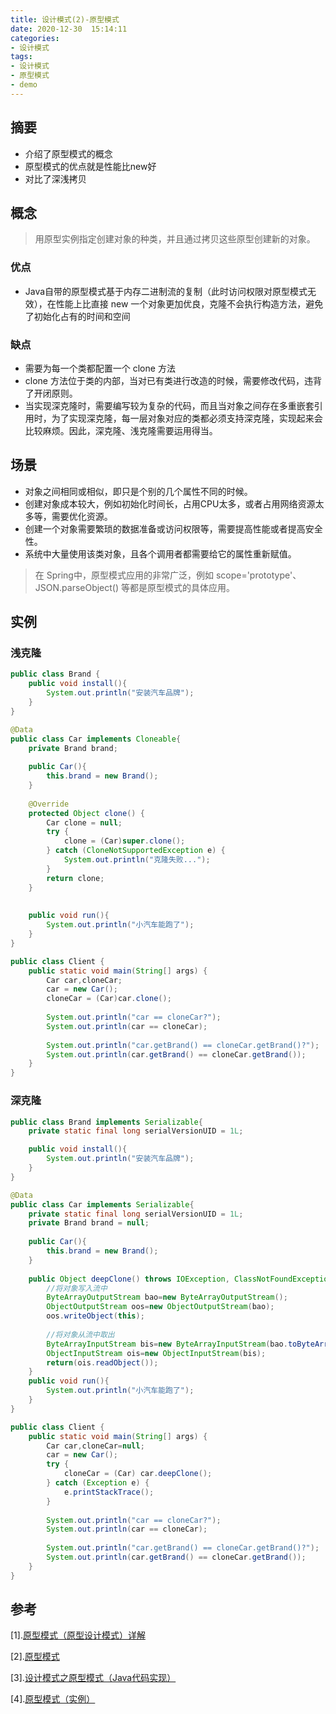 ```yaml
---
title: 设计模式(2)-原型模式
date: 2020-12-30  15:14:11
categories:
- 设计模式
tags:
- 设计模式
- 原型模式
- demo
---
```

## 摘要

* 介绍了原型模式的概念
* 原型模式的优点就是性能比new好
* 对比了深浅拷贝

<!--more-->
## 概念

> 用原型实例指定创建对象的种类，并且通过拷贝这些原型创建新的对象。 

### 优点

* Java自带的原型模式基于内存二进制流的复制（此时访问权限对原型模式无效），在性能上比直接 new 一个对象更加优良，克隆不会执行构造方法，避免了初始化占有的时间和空间 

### 缺点

* 需要为每一个类都配置一个 clone 方法
* clone 方法位于类的内部，当对已有类进行改造的时候，需要修改代码，违背了开闭原则。
* 当实现深克隆时，需要编写较为复杂的代码，而且当对象之间存在多重嵌套引用时，为了实现深克隆，每一层对象对应的类都必须支持深克隆，实现起来会比较麻烦。因此，深克隆、浅克隆需要运用得当。

## 场景

- 对象之间相同或相似，即只是个别的几个属性不同的时候。
- 创建对象成本较大，例如初始化时间长，占用CPU太多，或者占用网络资源太多等，需要优化资源。
- 创建一个对象需要繁琐的数据准备或访问权限等，需要提高性能或者提高安全性。
- 系统中大量使用该类对象，且各个调用者都需要给它的属性重新赋值。

> 在 Spring中，原型模式应用的非常广泛，例如 scope='prototype'、JSON.parseObject() 等都是原型模式的具体应用。

## 实例

### 浅克隆

```java
public class Brand {
	public void install(){
		System.out.println("安装汽车品牌");
	}
}
```

```java
@Data
public class Car implements Cloneable{
	private Brand brand;
	
	public Car(){
		this.brand = new Brand();
	}
	
	@Override
	protected Object clone() {
		Car clone = null;
		try {
			clone = (Car)super.clone();
		} catch (CloneNotSupportedException e) {
			System.out.println("克隆失败...");
		}
		return clone;
	}
	
	
	public void run(){
		System.out.println("小汽车能跑了");
	}
}

```

```java
public class Client {
	public static void main(String[] args) {
		Car car,cloneCar;
		car = new Car();
		cloneCar = (Car)car.clone();
		
		System.out.println("car == cloneCar?");
		System.out.println(car == cloneCar);
		
		System.out.println("car.getBrand() == cloneCar.getBrand()?");
		System.out.println(car.getBrand() == cloneCar.getBrand());
	}
}

```

### 深克隆

```java
public class Brand implements Serializable{
	private static final long serialVersionUID = 1L;

	public void install(){
		System.out.println("安装汽车品牌");
	}
}

```

```java
@Data
public class Car implements Serializable{
	private static final long serialVersionUID = 1L;
	private Brand brand = null;
	
	public Car(){
		this.brand = new Brand();
	}
	
	public Object deepClone() throws IOException, ClassNotFoundException{
		//将对象写入流中
		ByteArrayOutputStream bao=new ByteArrayOutputStream();
		ObjectOutputStream oos=new ObjectOutputStream(bao);
		oos.writeObject(this);
				
		//将对象从流中取出
		ByteArrayInputStream bis=new ByteArrayInputStream(bao.toByteArray());
		ObjectInputStream ois=new ObjectInputStream(bis);
		return(ois.readObject());
	}
	public void run(){
		System.out.println("小汽车能跑了");
	}
}

```

```java
public class Client {
	public static void main(String[] args) {
		Car car,cloneCar=null;
		car = new Car();
		try {
			cloneCar = (Car) car.deepClone();
		} catch (Exception e) {
			e.printStackTrace();
		}
		
		System.out.println("car == cloneCar?");
		System.out.println(car == cloneCar);
		
		System.out.println("car.getBrand() == cloneCar.getBrand()?");
		System.out.println(car.getBrand() == cloneCar.getBrand());
	}
}
```



## 参考

[1].[原型模式（原型设计模式）详解](http://c.biancheng.net/view/1343.html)

[2].[原型模式](https://www.runoob.com/design-pattern/prototype-pattern.html)

[3].[设计模式之原型模式（Java代码实现）](https://baijiahao.baidu.com/s?id=1639108556663038986&wfr=spider&for=pc)

[4].[原型模式（实例）](https://blog.csdn.net/qq_44889069/article/details/106151467)



